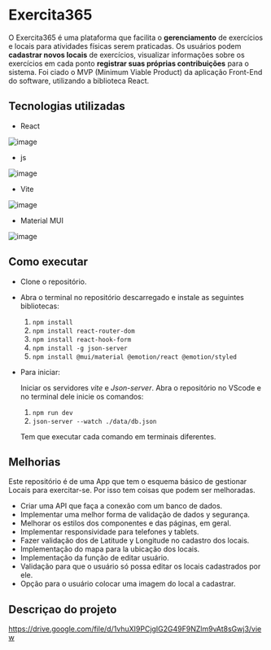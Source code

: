 # Exercita365

O Exercita365 é uma plataforma que facilita o **gerenciamento** de exercícios e locais para atividades físicas serem praticadas. Os usuários podem **cadastrar novos locais** de exercícios, visualizar informações sobre os exercícios em cada ponto **registrar suas próprias contribuições** para o sistema. Foi ciado o MVP (Minimum Viable Product) da aplicação Front-End do software, utilizando a biblioteca React.

## Tecnologias utilizadas
- React
  
![image](https://github.com/frankosorio4/exercita365/assets/141787907/e897ed9b-5731-4394-be1f-f9e264b03f25)

- js

![image](https://github.com/frankosorio4/exercita365/assets/141787907/31ebbf41-3abd-4ea6-b1e9-89c024305c59)

- Vite

![image](https://github.com/frankosorio4/exercita365/assets/141787907/fcd22b89-54f1-4083-bbd6-da4b4e564caf)

- Material MUI

![image](https://github.com/frankosorio4/exercita365/assets/141787907/04207da9-136c-4cf3-ad4a-ad377ca0b527)

## Como executar

- Clone o repositório.

- Abra o terminal no repositório descarregado e instale as seguintes bibliotecas:
  1. ```npm install```
  2. ```npm install react-router-dom```
  3. ```npm install react-hook-form```
  4. ```npm install -g json-server```
  5. ```npm install @mui/material @emotion/react @emotion/styled```

- Para iniciar:
  
  Iniciar os servidores *vite* e *Json-server*. Abra o repositório no VScode e no terminal dele inicie os comandos:
  1. ```npm run dev```
  2. ```json-server --watch ./data/db.json```

  Tem que executar cada comando em terminais diferentes.
     
## Melhorias

Este repositório é de uma App que tem o esquema básico de gestionar Locais para exercitar-se. Por isso tem coisas que podem ser melhoradas.
- Criar uma API que faça a conexão com um banco de dados.
- Implementar uma melhor forma de validação de dados y segurança.
- Melhorar os estilos dos componentes e das páginas, em geral.
- Implementar responsividade para telefones y tablets.
- Fazer validação dos de Latitude y Longitude no cadastro dos locais.
- Implementação do mapa para la ubicação dos locais.
- Implementação da função de editar usuário.
- Validação para que o usuário só possa editar os locais cadastrados por ele.
- Opção para o usuário colocar uma imagem do local a cadastrar.

## Descriçao do projeto

https://drive.google.com/file/d/1vhuXI9PCjgIG2G49F9NZlm9vAt8sGwj3/view
